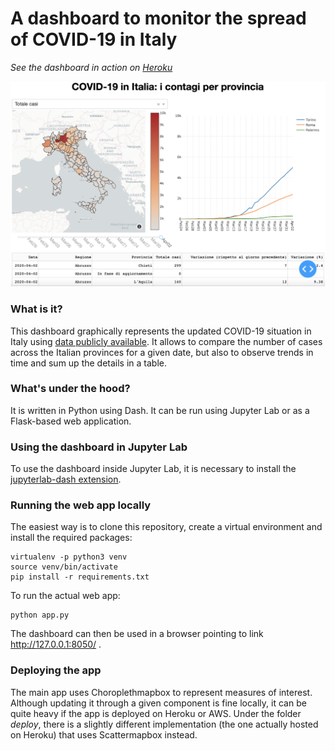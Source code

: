 # A dashboard to monitor the spread of COVID-19 in Italy

*See the dashboard in action on [Heroku](http://covid19ita-dash.herokuapp.com)*

![Dashboard screenshot](img/screenshot.png)

### What is it?

This dashboard graphically represents the updated COVID-19 situation in Italy using [data publicly available](https://github.com/pcm-dpc/COVID-19). It allows to compare the number of cases across the Italian provinces for a given date, but also to observe trends in time and sum up the details in a table. 

### What's under the hood?

It is written in Python using Dash. It can be run using Jupyter Lab or as a Flask-based web application.

### Using the dashboard in Jupyter Lab

To use the dashboard inside Jupyter Lab, it is necessary to install the [jupyterlab-dash extension](https://github.com/plotly/jupyterlab-dash).

### Running the web app locally

The easiest way is to clone this repository, create a virtual environment and install the required packages:

```
virtualenv -p python3 venv
source venv/bin/activate
pip install -r requirements.txt
```

To run the actual web app:

```
python app.py
```

The dashboard can then be used in a browser pointing to link http://127.0.0.1:8050/ .

### Deploying the app

The main app uses Choroplethmapbox to represent measures of interest. Although updating it through a given component is fine locally, it can be quite heavy if the app is deployed on Heroku or AWS. Under the folder *deploy*, there is a slightly different implementation (the one actually hosted on Heroku) that uses Scattermapbox instead.